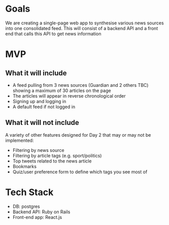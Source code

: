 # Goals
We are creating a single-page web app to synthesise various news sources into one consolidated feed. This will consist of a backend API and a front end that calls this API to get news information

# MVP
## What it will include
- A feed pulling from 3 news sources (Guardian and 2 others TBC) showing a maximum of 30 articles on the page
- The articles will appear in reverse chronological order
- Signing up and logging in
- A default feed if not logged in

## What it will not include
A variety of other features designed for Day 2 that may or may not be implemented:
- Filtering by news source
- Filtering by article tags (e.g. sport/politics)
- Top tweets related to the news article
- Bookmarks
- Quiz/user preference form to define which tags you see most of

# Tech Stack
- DB: postgres
- Backend API: Ruby on Rails
- Front-end app: React.js